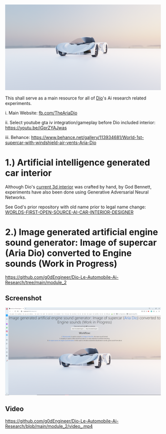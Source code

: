 
![image](images/0_another_shot_CYCLES_FRONT.png)

This shall serve as a main resource for all of [Dio](https://www.behance.net/gallery/113934681/World-1st-supercar-with-windshield-air-vents-Aria-Dio)'s Ai research related experiments.

i. Main Website: [fb.com/TheAriaDio](fb.com/TheAriaDio)

ii. Select youtube gta iv integration/gameplay before Dio included interior: https://youtu.be/iGprZYAJwas

iii. Behance: https://www.behance.net/gallery/113934681/World-1st-supercar-with-windshield-air-vents-Aria-Dio

1.) Artificial intelligence generated car interior
============

Although Dio's [current 3d interior](https://github.com/g0dEngineer/Dio-Le-Automobile-Ai-Research/blob/main/images/0_another_shot_CYCLES_FRONT.png) was crafted by hand, by God Bennett, experiments have also been done using Generative Adversarial Neural Networks.

See God's prior repository with old name prior to legal name change: [WORLDS-FIRST-OPEN-SOURCE-AI-CAR-INTERIOR-DESIGNER](https://github.com/JordanMicahBennett/WORLDS-FIRST-OPEN-SOURCE-AI-CAR-INTERIOR-DESIGNER)


2.) Image generated artificial engine sound generator: Image of supercar (Aria Dio) converted to Engine sounds (Work in Progress)
============

https://github.com/g0dEngineer/Dio-Le-Automobile-Ai-Research/tree/main/module_2

## Screenshot

![image](module_2/screenshot__.png)


## Video

https://github.com/g0dEngineer/Dio-Le-Automobile-Ai-Research/blob/main/module_2/video_.mp4
